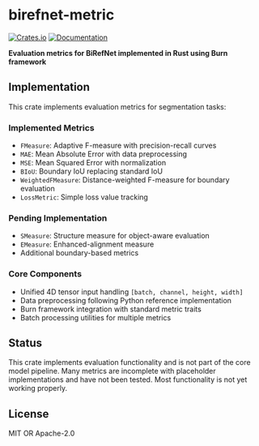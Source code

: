 # birefnet-metric

[![Crates.io](https://img.shields.io/crates/v/birefnet-metric.svg)](https://crates.io/crates/birefnet-metric)
[![Documentation](https://docs.rs/birefnet-metric/badge.svg)](https://docs.rs/birefnet-metric)

**Evaluation metrics for BiRefNet implemented in Rust using Burn framework**

## Implementation

This crate implements evaluation metrics for segmentation tasks:

### Implemented Metrics

- `FMeasure`: Adaptive F-measure with precision-recall curves
- `MAE`: Mean Absolute Error with data preprocessing
- `MSE`: Mean Squared Error with normalization
- `BIoU`: Boundary IoU replacing standard IoU
- `WeightedFMeasure`: Distance-weighted F-measure for boundary evaluation
- `LossMetric`: Simple loss value tracking

### Pending Implementation

- `SMeasure`: Structure measure for object-aware evaluation
- `EMeasure`: Enhanced-alignment measure
- Additional boundary-based metrics

### Core Components

- Unified 4D tensor input handling `[batch, channel, height, width]`
- Data preprocessing following Python reference implementation
- Burn framework integration with standard metric traits
- Batch processing utilities for multiple metrics

## Status

This crate implements evaluation functionality and is not part of the core model pipeline. Many metrics are incomplete with placeholder implementations and have not been tested. Most functionality is not yet working properly.

## License

MIT OR Apache-2.0